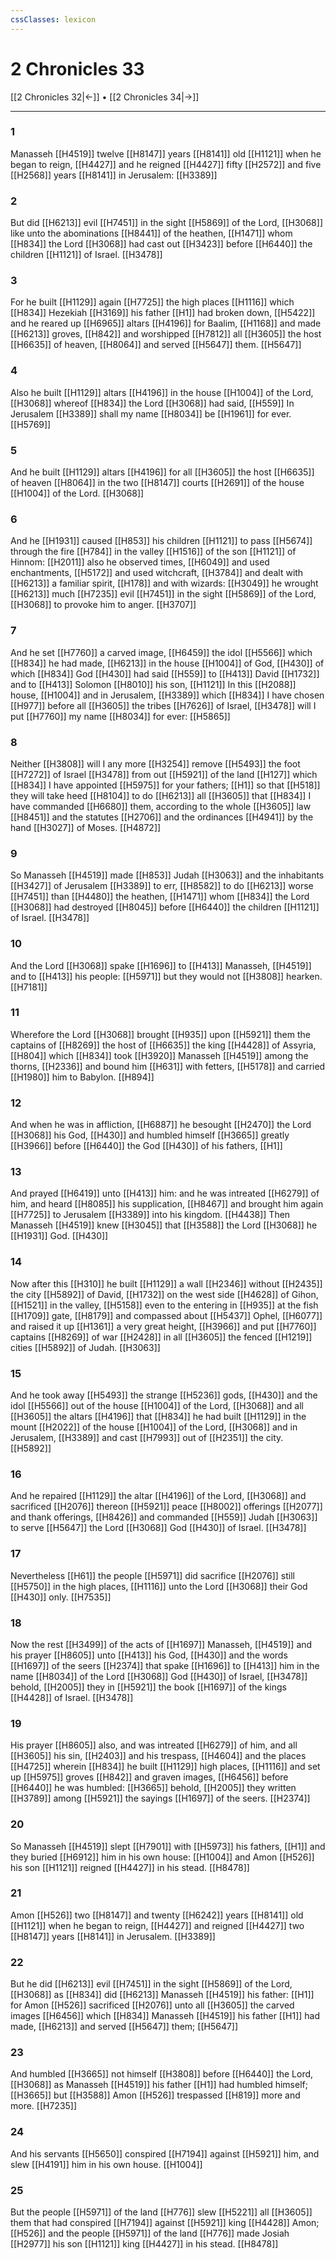 ```yaml
---
cssClasses: lexicon
---
```

# 2 Chronicles 33

[[2 Chronicles 32|←]] • [[2 Chronicles 34|→]]

---

### 1
Manasseh [[H4519]] twelve [[H8147]] years [[H8141]] old [[H1121]] when he began to reign, [[H4427]] and he reigned [[H4427]] fifty [[H2572]] and five [[H2568]] years [[H8141]] in Jerusalem: [[H3389]]

### 2
But did [[H6213]] evil [[H7451]] in the sight [[H5869]] of the Lord, [[H3068]] like unto the abominations [[H8441]] of the heathen, [[H1471]] whom [[H834]] the Lord [[H3068]] had cast out [[H3423]] before [[H6440]] the children [[H1121]] of Israel. [[H3478]]

### 3
For he built [[H1129]] again [[H7725]] the high places [[H1116]] which [[H834]] Hezekiah [[H3169]] his father [[H1]] had broken down, [[H5422]] and he reared up [[H6965]] altars [[H4196]] for Baalim, [[H1168]] and made [[H6213]] groves, [[H842]] and worshipped [[H7812]] all [[H3605]] the host [[H6635]] of heaven, [[H8064]] and served [[H5647]] them. [[H5647]]

### 4
Also he built [[H1129]] altars [[H4196]] in the house [[H1004]] of the Lord, [[H3068]] whereof [[H834]] the Lord [[H3068]] had said, [[H559]] In Jerusalem [[H3389]] shall my name [[H8034]] be [[H1961]] for ever. [[H5769]]

### 5
And he built [[H1129]] altars [[H4196]] for all [[H3605]] the host [[H6635]] of heaven [[H8064]] in the two [[H8147]] courts [[H2691]] of the house [[H1004]] of the Lord. [[H3068]]

### 6
And he [[H1931]]  caused [[H853]] his children [[H1121]] to pass [[H5674]] through the fire [[H784]] in the valley [[H1516]] of the son [[H1121]] of Hinnom: [[H2011]] also he observed times, [[H6049]] and used enchantments, [[H5172]] and used witchcraft, [[H3784]] and dealt with [[H6213]] a familiar spirit, [[H178]] and with wizards: [[H3049]] he wrought [[H6213]] much [[H7235]] evil [[H7451]] in the sight [[H5869]] of the Lord, [[H3068]] to provoke him to anger. [[H3707]]

### 7
And he set [[H7760]] a carved image, [[H6459]] the idol [[H5566]] which [[H834]] he had made, [[H6213]] in the house [[H1004]] of God, [[H430]] of which [[H834]] God [[H430]] had said [[H559]] to [[H413]] David [[H1732]] and to [[H413]] Solomon [[H8010]] his son, [[H1121]] In this [[H2088]] house, [[H1004]] and in Jerusalem, [[H3389]] which [[H834]] I have chosen [[H977]] before all [[H3605]] the tribes [[H7626]] of Israel, [[H3478]] will I put [[H7760]] my name [[H8034]] for ever: [[H5865]]

### 8
Neither [[H3808]] will I any more [[H3254]] remove [[H5493]] the foot [[H7272]] of Israel [[H3478]] from out [[H5921]] of the land [[H127]] which [[H834]] I have appointed [[H5975]] for your fathers; [[H1]] so that [[H518]] they will take heed [[H8104]] to do [[H6213]] all [[H3605]] that [[H834]] I have commanded [[H6680]] them, according to the whole [[H3605]] law [[H8451]] and the statutes [[H2706]] and the ordinances [[H4941]] by the hand [[H3027]] of Moses. [[H4872]]

### 9
So Manasseh [[H4519]]  made [[H853]] Judah [[H3063]] and the inhabitants [[H3427]] of Jerusalem [[H3389]] to err, [[H8582]] to do [[H6213]] worse [[H7451]] than [[H4480]] the heathen, [[H1471]] whom [[H834]] the Lord [[H3068]] had destroyed [[H8045]] before [[H6440]] the children [[H1121]] of Israel. [[H3478]]

### 10
And the Lord [[H3068]] spake [[H1696]] to [[H413]] Manasseh, [[H4519]] and to [[H413]] his people: [[H5971]] but they would not [[H3808]] hearken. [[H7181]]

### 11
Wherefore the Lord [[H3068]] brought [[H935]] upon [[H5921]] them the captains of [[H8269]] the host of [[H6635]] the king [[H4428]] of Assyria, [[H804]] which [[H834]] took [[H3920]] Manasseh [[H4519]] among the thorns, [[H2336]] and bound him [[H631]] with fetters, [[H5178]] and carried [[H1980]] him to Babylon. [[H894]]

### 12
And when he was in affliction, [[H6887]] he besought [[H2470]] the Lord [[H3068]] his God, [[H430]] and humbled himself [[H3665]] greatly [[H3966]] before [[H6440]] the God [[H430]] of his fathers, [[H1]]

### 13
And prayed [[H6419]] unto [[H413]] him: and he was intreated [[H6279]] of him, and heard [[H8085]] his supplication, [[H8467]] and brought him again [[H7725]] to Jerusalem [[H3389]] into his kingdom. [[H4438]] Then Manasseh [[H4519]] knew [[H3045]] that [[H3588]] the Lord [[H3068]] he [[H1931]] God. [[H430]]

### 14
Now after this [[H310]] he built [[H1129]] a wall [[H2346]] without [[H2435]] the city [[H5892]] of David, [[H1732]] on the west side [[H4628]] of Gihon, [[H1521]] in the valley, [[H5158]] even to the entering in [[H935]] at the fish [[H1709]] gate, [[H8179]] and compassed about [[H5437]] Ophel, [[H6077]] and raised it up [[H1361]] a very great height, [[H3966]] and put [[H7760]] captains [[H8269]] of war [[H2428]] in all [[H3605]] the fenced [[H1219]] cities [[H5892]] of Judah. [[H3063]]

### 15
And he took away [[H5493]] the strange [[H5236]] gods, [[H430]] and the idol [[H5566]] out of the house [[H1004]] of the Lord, [[H3068]] and all [[H3605]] the altars [[H4196]] that [[H834]] he had built [[H1129]] in the mount [[H2022]] of the house [[H1004]] of the Lord, [[H3068]] and in Jerusalem, [[H3389]] and cast [[H7993]] out of [[H2351]] the city. [[H5892]]

### 16
And he repaired [[H1129]] the altar [[H4196]] of the Lord, [[H3068]] and sacrificed [[H2076]] thereon [[H5921]] peace [[H8002]] offerings [[H2077]] and thank offerings, [[H8426]] and commanded [[H559]] Judah [[H3063]] to serve [[H5647]] the Lord [[H3068]] God [[H430]] of Israel. [[H3478]]

### 17
Nevertheless [[H61]] the people [[H5971]] did sacrifice [[H2076]] still [[H5750]] in the high places, [[H1116]] unto the Lord [[H3068]] their God [[H430]] only. [[H7535]]

### 18
Now the rest [[H3499]] of the acts of [[H1697]] Manasseh, [[H4519]] and his prayer [[H8605]] unto [[H413]] his God, [[H430]] and the words [[H1697]] of the seers [[H2374]] that spake [[H1696]] to [[H413]] him in the name [[H8034]] of the Lord [[H3068]] God [[H430]] of Israel, [[H3478]] behold, [[H2005]] they in [[H5921]] the book [[H1697]] of the kings [[H4428]] of Israel. [[H3478]]

### 19
His prayer [[H8605]] also, and was intreated [[H6279]] of him, and all [[H3605]] his sin, [[H2403]] and his trespass, [[H4604]] and the places [[H4725]] wherein [[H834]] he built [[H1129]] high places, [[H1116]] and set up [[H5975]] groves [[H842]] and graven images, [[H6456]] before [[H6440]] he was humbled: [[H3665]] behold, [[H2005]] they written [[H3789]] among [[H5921]] the sayings [[H1697]] of the seers. [[H2374]]

### 20
So Manasseh [[H4519]] slept [[H7901]] with [[H5973]] his fathers, [[H1]] and they buried [[H6912]] him in his own house: [[H1004]] and Amon [[H526]] his son [[H1121]] reigned [[H4427]] in his stead. [[H8478]]

### 21
Amon [[H526]] two [[H8147]] and twenty [[H6242]] years [[H8141]] old [[H1121]] when he began to reign, [[H4427]] and reigned [[H4427]] two [[H8147]] years [[H8141]] in Jerusalem. [[H3389]]

### 22
But he did [[H6213]] evil [[H7451]] in the sight [[H5869]] of the Lord, [[H3068]] as [[H834]] did [[H6213]] Manasseh [[H4519]] his father: [[H1]] for Amon [[H526]] sacrificed [[H2076]] unto all [[H3605]] the carved images [[H6456]] which [[H834]] Manasseh [[H4519]] his father [[H1]] had made, [[H6213]] and served [[H5647]] them; [[H5647]]

### 23
And humbled [[H3665]] not himself [[H3808]] before [[H6440]] the Lord, [[H3068]] as Manasseh [[H4519]] his father [[H1]] had humbled himself; [[H3665]] but [[H3588]] Amon [[H526]] trespassed [[H819]] more and more. [[H7235]]

### 24
And his servants [[H5650]] conspired [[H7194]] against [[H5921]] him, and slew [[H4191]] him in his own house. [[H1004]]

### 25
But the people [[H5971]] of the land [[H776]] slew [[H5221]] all [[H3605]] them that had conspired [[H7194]] against [[H5921]] king [[H4428]] Amon; [[H526]] and the people [[H5971]] of the land [[H776]] made Josiah [[H2977]] his son [[H1121]] king [[H4427]] in his stead. [[H8478]]